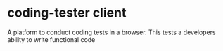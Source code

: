 # coding-tester client
A platform to conduct coding tests in a browser. This tests a developers ability to write functional code
